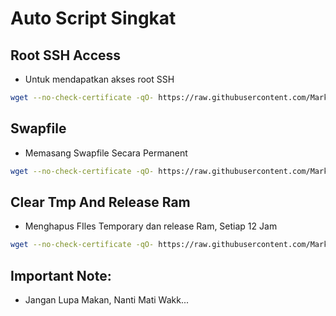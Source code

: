 # Auto Script Singkat

## Root SSH Access
- Untuk mendapatkan akses root SSH
```bash
wget --no-check-certificate -qO- https://raw.githubusercontent.com/Mark-HDR/Pterodactyl/main/root.sh | bash && rm -f root.sh

```

## Swapfile
- Memasang Swapfile Secara Permanent
```bash
wget --no-check-certificate -qO- https://raw.githubusercontent.com/Mark-HDR/Pterodactyl/main/swapfile.sh | bash && rm -f swapfile.sh

```

## Clear Tmp And Release Ram
- Menghapus FIles Temporary dan release Ram, Setiap 12 Jam
```bash
wget --no-check-certificate -qO- https://raw.githubusercontent.com/Mark-HDR/Pterodactyl/main/cleartmp.sh | bash && chmod +x cleartmp.sh
```


## Important Note:
- Jangan Lupa Makan, Nanti Mati Wakk...
